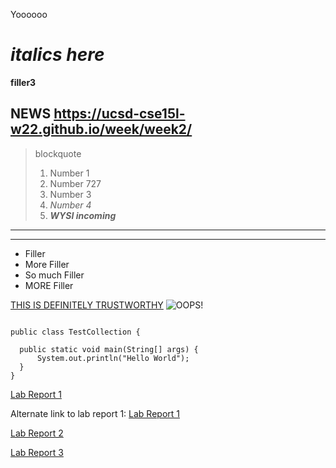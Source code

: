 Yoooooo

# _italics here_

**filler3**

## NEWS https://ucsd-cse15l-w22.github.io/week/week2/

> blockquote
> 1. Number 1
> 2. Number 727
> 3. Number 3
> 4. *Number 4*
> 5. ***WYSI incoming***
---
---------
- Filler
- More Filler
- So much Filler
- MORE Filler

[THIS IS DEFINITELY TRUSTWORTHY](https://www.example.com)
![OOPS!](https://pbs.twimg.com/media/EtwksZWVIAEnNJQ.jpg)

```

public class TestCollection {

  public static void main(String[] args) {
      System.out.println("Hello World");
  }
}
```

[Lab Report 1](Lab%20Report%201%20-%20Week%202/lab-report-1-week-2.html) 

Alternate link to lab report 1: [Lab Report 1](https://potato48.github.io/cse15l-lab-reports/Lab%20Report%201%20-%20Week%202/lab-report-1-week-2.html)

[Lab Report 2](Lab%20Report%202%20-%20Week%204/lab-report-2-week-4.html) 

[Lab Report 3](Lab%20Report%203%20-%20Week%206/lab-report-3-week-6.html)



